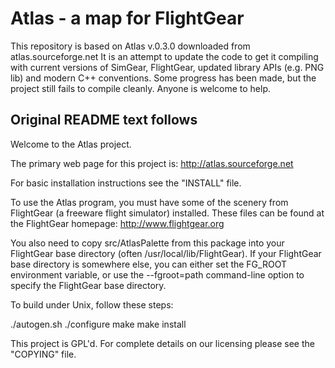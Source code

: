 # Atlas - a map for FlightGear

This repository is based on Atlas v.0.3.0 downloaded from atlas.sourceforge.net
It is an attempt to update the code to get it compiling with current versions of
SimGear, FlightGear, updated library APIs (e.g. PNG lib) and modern C++ conventions.
Some progress has been made, but the project still fails to compile cleanly.
Anyone is welcome to help.


## Original README text follows

Welcome to the Atlas project.

The primary web page for this project is: <http://atlas.sourceforge.net>

For basic installation instructions see the "INSTALL" file.

To use the Atlas program, you must have some of the scenery from FlightGear
(a freeware flight simulator) installed. These files can be found at the
FlightGear homepage: <http://www.flightgear.org>

You also need to copy src/AtlasPalette from this package into your FlightGear
base directory (often /usr/local/lib/FlightGear).  If your FlightGear base
directory is somewhere else, you can either set the FG_ROOT environment
variable, or use the --fgroot=path command-line option to specify the
FlightGear base directory.

To build under Unix, follow these steps:

 ./autogen.sh
 ./configure
 make
 make install

This project is GPL'd.  For complete details on our licensing please
see the "COPYING" file.

